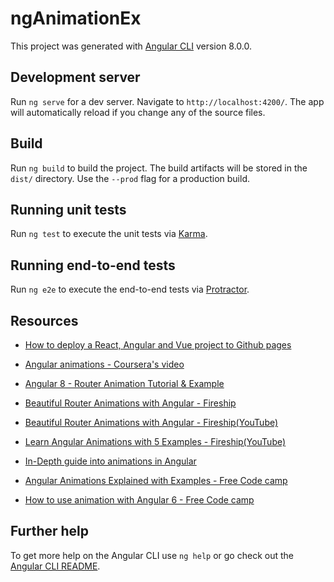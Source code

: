 # ngAnimationEx

This project was generated with [Angular CLI](https://github.com/angular/angular-cli) version 8.0.0.

## Development server

Run `ng serve` for a dev server. Navigate to `http://localhost:4200/`. The app will automatically reload if you change any of the source files.


## Build

Run `ng build` to build the project. The build artifacts will be stored in the `dist/` directory. Use the `--prod` flag for a production build.

## Running unit tests

Run `ng test` to execute the unit tests via [Karma](https://karma-runner.github.io).

## Running end-to-end tests

Run `ng e2e` to execute the end-to-end tests via [Protractor](http://www.protractortest.org/).

## Resources

- [How to deploy a React, Angular and Vue project to Github pages](https://deepinder.me/how-to-deploy-a-react-angular-vue-project-to-github-pages)

- [Angular animations - Coursera's video](https://www.coursera.org/lecture/angular/exercise-video-angular-animations-part-1-C7YwL)
- [Angular 8 - Router Animation Tutorial & Example](https://jasonwatmore.com/post/2019/11/04/angular-8-router-animation-tutorial-example)
- [Beautiful Router Animations with Angular - Fireship](https://fireship.io/lessons/angular-router-animations/)
- [Beautiful Router Animations with Angular - Fireship(YouTube)](https://www.youtube.com/watch?v=7JA90VI9fAI)
- [Learn Angular Animations with 5 Examples - Fireship(YouTube)](https://www.youtube.com/watch?v=mVqQDEtRBwA&t=60s)
- [In-Depth guide into animations in Angular](https://indepth.dev/posts/1285/in-depth-guide-into-animations-in-angular)
- [Angular Animations Explained with Examples - Free Code camp](https://www.freecodecamp.org/news/angular-animations-explained-with-examples/)
- [How to use animation with Angular 6 - Free Code camp](https://www.freecodecamp.org/news/how-to-use-animation-with-angular-6-675b19bc3496/)

## Further help

To get more help on the Angular CLI use `ng help` or go check out the [Angular CLI README](https://github.com/angular/angular-cli/blob/master/README.md).
